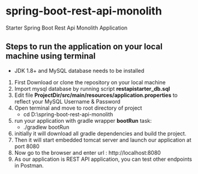 # spring-boot-rest-api-monolith
Starter Spring Boot Rest Api Monolith Application


## Steps to run the application on your local machine using terminal
- JDK 1.8+ and MySQL database needs to be installed

1. First Download or clone the repository on your local machine
2. Import mysql database by running script **restapistarter_db.sql**
4. Edit file **ProjectDir/src/main/resources/application.properties** to reflect your MySQL Username & Password
3. Open terminal and move to root directory of project
    - cd D:\spring-boot-rest-api-monolith
4. run your application with gradle wrapper **bootRun** task:
    - ./gradlew bootRun
5. initially it will download all gradle dependencies and build the project.
6. Then it will start embedded tomcat server and launch our application at port 8080
7. Now go to the browser and enter url : http://localhost:8080
8. As our application is REST API application, you can test other endpoints in Postman.
